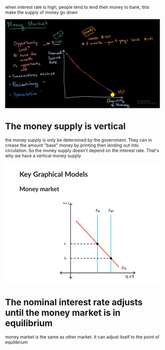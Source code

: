 when interest rate is high, people tend to lend their money to bank, this make the supply of money go down

![](2023-08-15-23-24-55.png)

# The money supply is vertical
the money supply is only be determined by the government. They can in crease the amount "base" money by printing then lending out into circulation. So the money supply doesn't depend on the interest rate. That's why we have a vertical money supply

![](2023-08-15-23-42-22.png)

# The nominal interest rate adjusts until the money market is in equilibrium
money market is the same as other market. It can adjust itself to the point of equilibrium